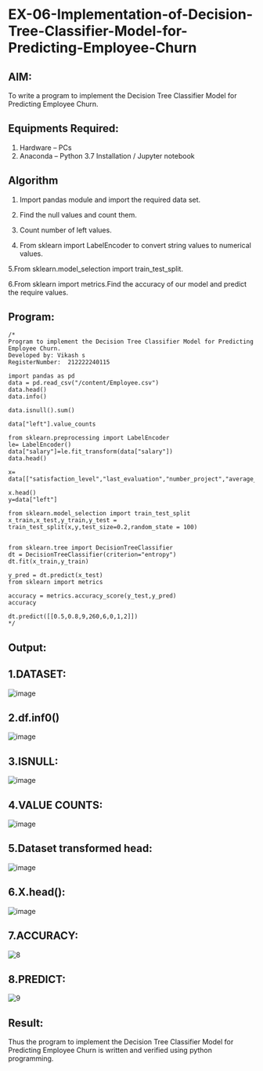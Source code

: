 # EX-06-Implementation-of-Decision-Tree-Classifier-Model-for-Predicting-Employee-Churn

## AIM:
To write a program to implement the Decision Tree Classifier Model for Predicting Employee Churn.

## Equipments Required:
1. Hardware – PCs
2. Anaconda – Python 3.7 Installation / Jupyter notebook

## Algorithm

  1. Import pandas module and import the required data set.

  2. Find the null values and count them.

  3. Count number of left values.

  4. From sklearn import LabelEncoder to convert string values to numerical values.

  5.From sklearn.model_selection import train_test_split.

  6.From sklearn import metrics.Find the accuracy of our model and predict the require values.

## Program:
```
/*
Program to implement the Decision Tree Classifier Model for Predicting Employee Churn.
Developed by: Vikash s
RegisterNumber:  212222240115

import pandas as pd
data = pd.read_csv("/content/Employee.csv")
data.head()
data.info()

data.isnull().sum()

data["left"].value_counts

from sklearn.preprocessing import LabelEncoder
le= LabelEncoder()
data["salary"]=le.fit_transform(data["salary"])
data.head()

x= data[["satisfaction_level","last_evaluation","number_project","average_montly_hours","time_spend_company","Work_accident","promotion_last_5years","salary"]]

x.head()
y=data["left"]

from sklearn.model_selection import train_test_split
x_train,x_test,y_train,y_test = train_test_split(x,y,test_size=0.2,random_state = 100)


from sklearn.tree import DecisionTreeClassifier
dt = DecisionTreeClassifier(criterion="entropy")
dt.fit(x_train,y_train)

y_pred = dt.predict(x_test)
from sklearn import metrics

accuracy = metrics.accuracy_score(y_test,y_pred)
accuracy

dt.predict([[0.5,0.8,9,260,6,0,1,2]])
*/
```

## Output:

## 1.DATASET:
![image](https://github.com/vikashsenthil21/Implementation-of-Decision-Tree-Classifier-Model-for-Predicting-Employee-Churn/assets/119433834/ace6347d-aa7d-4718-9a63-252b4f5ffd3a)






## 2.df.inf0()
![image](https://github.com/vikashsenthil21/Implementation-of-Decision-Tree-Classifier-Model-for-Predicting-Employee-Churn/assets/119433834/6575358e-dc3b-4fe1-8766-416790574860)



## 3.ISNULL:
![image](https://github.com/vikashsenthil21/Implementation-of-Decision-Tree-Classifier-Model-for-Predicting-Employee-Churn/assets/119433834/d557481b-8334-4dcf-8beb-7ae3640611fa)



## 4.VALUE COUNTS:
![image](https://github.com/vikashsenthil21/Implementation-of-Decision-Tree-Classifier-Model-for-Predicting-Employee-Churn/assets/119433834/f815b8a5-77ae-41c7-be46-4a5a57eb1aaa)



## 5.Dataset transformed head:
![image](https://github.com/vikashsenthil21/Implementation-of-Decision-Tree-Classifier-Model-for-Predicting-Employee-Churn/assets/119433834/1600b88f-86d6-48eb-af76-8895732ea41a)




## 6.X.head():
![image](https://github.com/vikashsenthil21/Implementation-of-Decision-Tree-Classifier-Model-for-Predicting-Employee-Churn/assets/119433834/811a8d58-d4e7-4c5d-8f80-e1d4ddf474dd)





## 7.ACCURACY:

![8](https://github.com/Pavithraramasaamy/Implementation-of-Decision-Tree-Classifier-Model-for-Predicting-Employee-Churn/assets/118596964/d90e7c59-cc85-4dcb-b574-7fe1b58b9703)


## 8.PREDICT:

![9](https://github.com/Pavithraramasaamy/Implementation-of-Decision-Tree-Classifier-Model-for-Predicting-Employee-Churn/assets/118596964/e275dca9-0f6a-4944-97fe-b359c993582e)



## Result:
Thus the program to implement the  Decision Tree Classifier Model for Predicting Employee Churn is written and verified using python programming.
